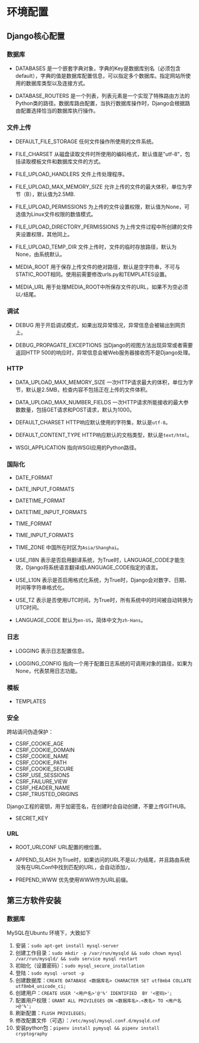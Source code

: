 # 环境配置

## Django核心配置
### 数据库
- DATABASES
是一个嵌套字典对象，字典的Key是数据库别名（必须包含default），字典的值是数据库配置信息，可以指定多个数据库。指定网站所使用的数据库类型以及连接方式。

- DATABASE_ROUTERS
是一个列表，列表元素是一个实现了特殊路由方法的Python类的路径。数据库路由配置，当执行数据库操作时，Django会根据路由配置选择恰当的数据库执行操作。


### 文件上传
- DEFAULT_FILE_STORAGE
任何文件操作所使用的文件系统。

- FILE_CHARSET
从磁盘读取文件时所使用的编码格式，默认值是"utf-8"，包括读取模板文件和数据库文件的方式。

- FILE_UPLOAD_HANDLERS
文件上传处理程序。

- FILE_UPLOAD_MAX_MEMORY_SIZE
允许上传的文件的最大体积，单位为字节（B），默认值为2.5MB.

- FILE_UPLOAD_PERMISSIONS
为上传的文件设置权限，默认值为None，可选值为Linux文件权限的数值模式。

- FILE_UPLOAD_DIRECTORY_PERMISSIONS
为上传文件过程中所创建的文件夹设置权限，其他同上。

- FILE_UPLOAD_TEMP_DIR
文件上传时，文件的临时存放路径，默认为None，由系统默认。

- MEDIA_ROOT
用于保存上传文件的绝对路径，默认是空字符串，不可与STATIC_ROOT相同。使用前需要修改urls.py和TEMPLATES设置。

- MEDIA_URL
用于处理MEDIA_ROOT中所保存文件的URL，如果不为空必须以`/`结尾。


### 调试
- DEBUG
用于开启调试模式，如果出现异常情况，异常信息会被输出到网页上。

- DEBUG_PROPAGATE_EXCEPTIONS
当Django的视图方法出现异常或者需要返回HTTP 500的响应时，异常信息会被Web服务器接收而不是Django处理。


### HTTP
- DATA_UPLOAD_MAX_MEMORY_SIZE
一次HTTP请求最大的体积，单位为字节，默认是2.5MB，检查内容不包括正在上传的文件体积。

- DATA_UPLOAD_MAX_NUMBER_FIELDS
一次HTTP请求所能接收的最大参数数量，包括GET请求和POST请求，默认为1000。

- DEFAULT_CHARSET
HTTP响应默认使用的字符集，默认是`utf-8`。

- DEFAULT_CONTENT_TYPE
HTTP响应默认的文档类型，默认是`text/html`。

- WSGI_APPLICATION
指向WSGI应用的Python路径。


### 国际化
- DATE_FORMAT
- DATE_INPUT_FORMATS
- DATETIME_FORMAT
- DATETIME_INPUT_FORMATS
- TIME_FORMAT
- TIME_INPUT_FORMATS

- TIME_ZONE
中国所在时区为`Asia/Shanghai`。

- USE_I18N
表示是否启用翻译系统，为True时，LANGUAGE_CODE才能生效，Django将系统语言翻译成LANGUAGE_CODE指定的语言。

- USE_L10N
表示是否启用格式化系统，为True时，Django会对数字、日期、时间等字符串格式化。

- USE_TZ
表示是否使用UTC时间，为True时，所有系统中的时间被自动转换为UTC时间。

- LANGUAGE_CODE
默认为`en-US`，简体中文为`zh-Hans`。


### 日志
- LOGGING
表示日志配置信息。

- LOGGING_CONFIG
指向一个用于配置日志系统的可调用对象的路径，如果为None，代表禁用日志功能。


### 模板
- TEMPLATES


### 安全
跨站请问伪造保护：
- CSRF_COOKIE_AGE
- CSRF_COOKIE_DOMAIN
- CSRF_COOKIE_NAME
- CSRF_COOKIE_PATH
- CSRF_COOKIE_SECURE
- CSRF_USE_SESSIONS
- CSRF_FAILURE_VIEW
- CSRF_HEADER_NAME
- CSRF_TRUSTED_ORIGINS

Django工程的密钥，用于加密签名，在创建时会自动创建，不要上传GITHUB。
- SECRET_KEY


### URL
- ROOT_URLCONF
URL配置的根位置。

- APPEND_SLASH
为True时，如果访问的URL不是以`/`为结尾，并且路由系统没有在URLConf中找到匹配的URL，会自动添加`/`。

- PREPEND_WWW
优先使用WWW作为URL前缀。



## 第三方软件安装

### 数据库
MySQL在Ubuntu 环境下，大致如下

1. 安装：`sudo apt-get install mysql-server`
2. 创建工作目录：`sudo mkdir -p /var/run/mysqld && sudo chown mysql /var/run/mysqld/ && sudo service mysql restart`
3. 初始化（设置密码）：`sudo mysql_secure_installation`
4. 登陆：`sudo mysql -uroot -p`
5. 创建数据库：`CREATE DATABASE <数据库名> CHARACTER SET utf8mb4 COLLATE utf8mb4_unicode_ci;`
6. 创建用户：`CREATE USER '<用户名>'@'%' IDENTIFIED  BY '<密码>';`
7. 配置用户权限：`GRANT ALL PRIVILEGES ON <数据库名>.<表名> TO <用户名>@'%';`
8. 刷新配置：`FLUSH PRIVILEGES;`
9. 修改配置文件（可选）：`/etc/mysql/mysql.conf.d/mysqld.cnf`
10. 安装python包：`pipenv install pymysql && pipenv install cryptography`